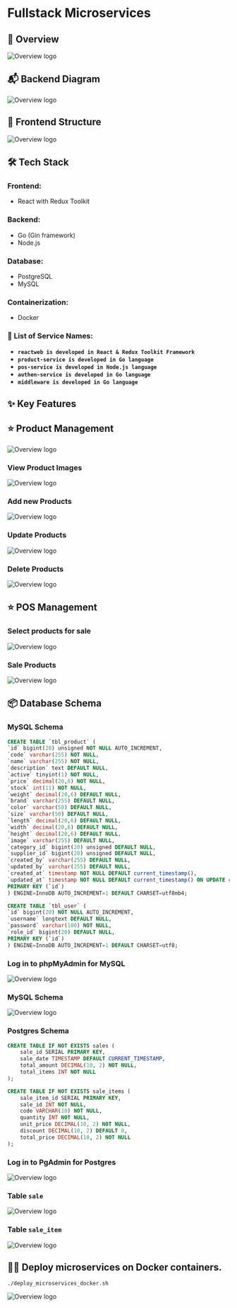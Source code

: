 # Fullstack Microservices
## 🎯 Overview
![Overview logo](./demo/overview.png)

## 📬 Backend Diagram
![Overview logo](./demo/be_diagram.png)

## 🤖 Frontend Structure
![Overview logo](./demo/fe_structure.png)

## 🛠️ Tech Stack

### Frontend:
- React with Redux Toolkit  
### Backend:
- Go (Gin framework)
- Node.js  
### Database:
- PostgreSQL
- MySQL 
### Containerization:
- Docker


### 🤖 List of Service Names:
- **`reactweb is developed in React & Redux Toolkit Framework`**
- **`product-service is developed in Go language`**
- **`pos-service is developed in Node.js language`**
- **`authen-service is developed in Go language`**
- **`middleware is developed in Go language`**


## ✨ Key Features
## ⭐ Product Management
![Overview logo](./demo/product.png)
### View Product Images
![Overview logo](./demo/product_image_dialog.png)
### Add new Products
![Overview logo](./demo/product_add_new.png)
### Update Products
![Overview logo](./demo/product_update.png)
### Delete Products
![Overview logo](./demo/product_delete.png)

## ⭐ POS Management
### Select products for sale
![Overview logo](./demo/select_product_for_sale.png)
### Sale Products
![Overview logo](./demo/sale.png)

## 📦 Database Schema
### MySQL Schema
  ```sql
CREATE TABLE `tbl_product` (
  `id` bigint(20) unsigned NOT NULL AUTO_INCREMENT,
  `code` varchar(255) NOT NULL,
  `name` varchar(255) NOT NULL,
  `description` text DEFAULT NULL,
  `active` tinyint(1) NOT NULL,
  `price` decimal(20,6) NOT NULL,
  `stock` int(11) NOT NULL,
  `weight` decimal(20,6) DEFAULT NULL,
  `brand` varchar(255) DEFAULT NULL,
  `color` varchar(50) DEFAULT NULL,
  `size` varchar(50) DEFAULT NULL,
  `length` decimal(20,6) DEFAULT NULL,
  `width` decimal(20,6) DEFAULT NULL,
  `height` decimal(20,6) DEFAULT NULL,
  `image` varchar(255) DEFAULT NULL,
  `category_id` bigint(20) unsigned DEFAULT NULL,
  `supplier_id` bigint(20) unsigned DEFAULT NULL,
  `created_by` varchar(255) DEFAULT NULL,
  `updated_by` varchar(255) DEFAULT NULL,
  `created_at` timestamp NOT NULL DEFAULT current_timestamp(),
  `updated_at` timestamp NOT NULL DEFAULT current_timestamp() ON UPDATE current_timestamp(),
  PRIMARY KEY (`id`)
) ENGINE=InnoDB AUTO_INCREMENT=1 DEFAULT CHARSET=utf8mb4;

CREATE TABLE `tbl_user` (
  `id` bigint(20) NOT NULL AUTO_INCREMENT,
  `username` longtext DEFAULT NULL,
  `password` varchar(100) NOT NULL,
  `role_id` bigint(20) DEFAULT NULL,
  PRIMARY KEY (`id`)
) ENGINE=InnoDB AUTO_INCREMENT=1 DEFAULT CHARSET=utf8;
  ```
### Log in to phpMyAdmin for MySQL
![Overview logo](./demo/mysql_login.png)
### MySQL Schema
![Overview logo](./demo/mysql_schema.png)

### Postgres Schema
```sql
CREATE TABLE IF NOT EXISTS sales (
    sale_id SERIAL PRIMARY KEY,
    sale_date TIMESTAMP DEFAULT CURRENT_TIMESTAMP,
    total_amount DECIMAL(10, 2) NOT NULL,
    total_items INT NOT NULL
);

CREATE TABLE IF NOT EXISTS sale_items (
    sale_item_id SERIAL PRIMARY KEY,
    sale_id INT NOT NULL,       
    code VARCHAR(10) NOT NULL,  
    quantity INT NOT NULL,
    unit_price DECIMAL(10, 2) NOT NULL,
    discount DECIMAL(10, 2) DEFAULT 0,
    total_price DECIMAL(10, 2) NOT NULL
);
```
### Log in to PgAdmin for Postgres
![Overview logo](./demo/postgres_login.png)
### Table `sale`
![Overview logo](./demo/postgres_sale.png)
### Table `sale_item`
![Overview logo](./demo/postgres_sale_item.png)

## 🏃‍♂️ Deploy microservices on Docker containers.
```
./deploy_microservices_docker.sh
```
![Overview logo](./demo/micro_docker.png)
